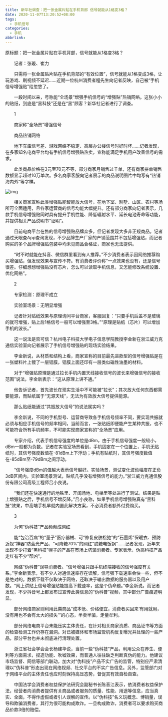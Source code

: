 ```yaml
---
title: 新华社调查：把一张金属片贴在手机背部 信号就能从1格变3格？
date: 2020-11-07T13:20:52+08:00
tags:
  - 手机信号
categories:
  - 手机
abbrlink:
---
```


原标题：把一张金属片贴在手机背部，信号就能从1格变3格？　　

　　记者：张璇、崔力　　

　　只需将一张金属贴片贴在手机背部的“有效位置”，信号就能从1格变成3格，让玩游戏、刷视频不延迟……近期一位杭州消费者程先生向记者反映，自己被“手机信号增强贴”给忽悠了。

　　一段时间以来，号称能“全场景”增强手机信号的“增强贴”热销网络。这张小小的贴纸，到底是“黑科技”还是在“黑”顾客？新华社记者进行了调查。

　　1

　　商家称“全场景”增强信号

　　商品热销网络

　　地下车库信号差、游戏网络不稳定、高层办公楼信号时好时坏……记者发现，在多家知名电商平台均有手机信号增强贴热卖，宣称能满足手机用户改善信号的需求。

　　此类商品价格在3元至70元不等，部分商家月销售过千单，还有商家拼单销售数额显示超过10万单次。多名商家客服向记者展示的商品说明图片中均写有“热销海内外”等字样。

![img](https://cdn.jsdelivr.net/gh/yakeing/Documentation@main/Hexo/images/e715-kcpxnwv7593103.png)

　　相关商家宣称此类增强贴能智能放大信号，在地下室、别墅、山区、农村等场所可全面适用，且各家运营商的信号均能大幅提升。还有部分商家向记者表示，几款手机信号增强贴同时具有提升手机性能、降低辐射水平、延长电池寿命等功能，并提供相关产品说明书“证明”。

　　目前电商平台在售的信号增强贴品牌众多，但记者发现大多非正规商品。记者通过天眼查App查询发现，不少品牌生产厂家的产销范围并不包括增强贴，而记者购买的多个品牌增强贴包装中均未见商品合格证，商家也无法提供。

　　“时不时就能在抖音、微信群里看到有人推荐。”不少消费者表示因网络推荐购买增强贴，但发现效果与宣传不符。有消费者评价称“一点效果也没有，还是信号很差。仔细想想增强贴没有芯片，怎么可以读取手机信息，又怎能修改系统设置、优化网络”。

　　2

　　专家检测：原理不成立

　　实验室场景：无明显增强

　　记者针对贴纸效果与原理询问平台商家，客服回复：“只要手机后盖不是玻璃的就可增强，贴上后1格信号一般可以增强至3格。”“原理是贴纸（芯片）可以增加手机的波长。”

　　这一说法是否可信？杭州电子科技大学电子信息学院教授李金新在浙江威力克通信实验室向记者展示了手机信号增强贴的现场实验结果。

　　李金新说，从材质和结构上看，商家宣称的目前最先进款型的信号增强贴是在一张塑料片上镀了一层铝膜，铝膜上面还印有一层类似磁性油墨的材料。

　　对于“增强贴原理是通过拉长手机内置天线接收信号的波长来增强信号的接收范围”说法，李金新表示：“这从原理上讲不通。”

　　他告诉记者，首先波长在现实生活中不可能被“拉长”；其次放大任何东西都需要能源，而贴纸属于“无源天线”，无法为有效放大信号提供能源。

　　那么贴纸能通过“共振放大信号”的说法属实吗？

　　李金新说，不同的手机型号、运营商导致各手机信号频率不同，要实现共振就必须与相应手机信号的频率相同，当前而言，一张贴纸即便能产生某种共振，也不可能符合所有手机频率，不可能实现商家宣称的“全场景”应用。

　　专家介绍，代表手机信号强度的单位是dBm，由于手机信号强度一般较小，dBm一般都为负数。记者在实验室场景看到，手机固定在一个位置上，手机无贴纸时，其信号强度数值在-81dBm上下浮动；手机有贴纸时，其信号强度数值在-85dBm至-79dBm之间浮动。

　　“信号强度dBm的值越大表示信号越好。实验场景，测试变化波动幅度在正负3dB区间内。实验室场景测试，贴纸几乎没有增强信号的能力。”浙江威力克通信股份有限公司高级工程师吕小良说。

　　“我们还在快速通行的地铁里、开阔场地、电梯里等处进行了测试。结果是贴上增强贴之后，手机信号不增反降。”吕小良称，如果手机信号增强贴真有“黑科技”效果，中高端手机早就内置此解决方案，不必消费者额外付费购买。

　　3

　　为何“伪科技”产品频频成网红

　　能“包治百病”的“量子”医疗器械、可“修复皮肤松弛”的“石墨烯”保暖衣、预防近视“神器”防蓝光产品、“可降糖70%”的网红“脱糖电饭锅”……记者发现，近年来出现不少打着“黑科技”幌子的产品在市场上坑骗消费者。专家表示，伪高科技产品走红有不少“帮凶”。

　　网络“伪科普”误导消费者。“信号增强只跟手机终端接收的信号强度有关系。”李金新表示，有不少人对通信速率存在误解，信号强下载速率会快一些，但不是绝对的。数据下载不仅取决于网络，还取决于输出数据的服务器以及用户数。“网上讲贴上信号增强贴能提高下载速率，这是个伪命题。”李金新说。而记者发现，不少抖音号上都发布过宣传此类信息的“伪科普”视频，其中部分广告痕迹明显。

　　部分网络商家则利用此类商品“成本低、价格便宜，消费者买回来‘有用就用，没有用也不会有太大的损失’”的心态，半卖半骗，走量牟利。

　　部分网络电商平台未能压实主体责任，在针对相关商家资质、商品证书等方面的检查检测工作仍存在漏洞。对已被媒体和市场监管机构反复曝光并处理的一些产品，部分平台也并未彻底进行清理处置。

　　浙江省社会学会会长杨建华说，当前一些“伪科技”产品，利用公众在养生、便利等方面需求，捏造功能、吹嘘效果，而普通人往往缺乏判断真伪的能力。他建议市场监督、网信等部门联动，加大对“伪科技”产品不实广告的监管，特别应严肃清理以“伪科普”形态出现在网络视频、社交平台的不实广告信息。另外，监管部门对于网络平台的主体责任也应时刻保持高压态势，督促其有效自检自查。

　　中国法学会消费者权益保护法研究会副秘书长陈音江表示，依消费者权益保护法，经营者向消费者提供有关商品或者服务的质量、性能、用途等信息，应当真实、全面，不得作虚假或者引人误解的宣传。以“伪科技”名义玩概念、博销量，误导和欺骗消费者，其行为很可能构成欺诈。一旦构成欺诈，消费者可以要求购买商品价款3倍的赔偿。